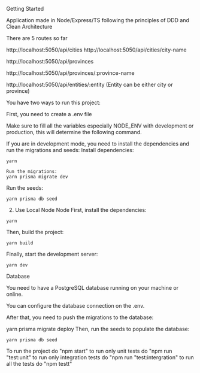 Getting Started


Application made in Node/Express/TS following the principles of DDD and Clean Architecture

There are 5 routes so far

http://localhost:5050/api/cities
http://localhost:5050/api/cities/city-name

http://localhost:5050/api/provinces

http://localhost:5050/api/provinces/:province-name

http://localhost:5050/api/entities/:entity  (Entity can be either city or province)

You have two ways to run this project:

First, you need to create a .env file

Make sure to fill all the variables especially NODE_ENV with development or production, this will determine the following command.

 
 
If you are in development mode, you need to install the dependencies and run the migrations and seeds:
Install dependencies:

```
yarn
```
```
Run the migrations:
yarn prisma migrate dev
```

Run the seeds:

```
yarn prisma db seed
```

2. Use Local Node
Node
First, install the dependencies:

```
yarn
```

Then, build the project:

```
yarn build
```

Finally, start the development server:

```
yarn dev
```

Database

You need to have a PostgreSQL database running on your machine or online.

You can configure the database connection on the .env.

After that, you need to push the migrations to the database:

yarn prisma migrate deploy
Then, run the seeds to populate the database:

```
yarn prisma db seed
```

To run the project do "npm start"
to run only unit tests do "npm run "test:unit"
to run only integration tests do "npm run "test:intergration"
to run all the tests do "npm testt"
